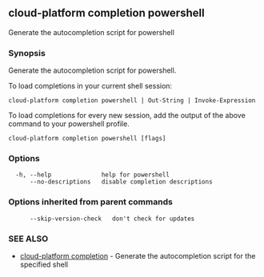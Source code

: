 ## cloud-platform completion powershell

Generate the autocompletion script for powershell

### Synopsis

Generate the autocompletion script for powershell.

To load completions in your current shell session:

	cloud-platform completion powershell | Out-String | Invoke-Expression

To load completions for every new session, add the output of the above command
to your powershell profile.


```
cloud-platform completion powershell [flags]
```

### Options

```
  -h, --help              help for powershell
      --no-descriptions   disable completion descriptions
```

### Options inherited from parent commands

```
      --skip-version-check   don't check for updates
```

### SEE ALSO

* [cloud-platform completion](cloud-platform_completion.md)	 - Generate the autocompletion script for the specified shell

